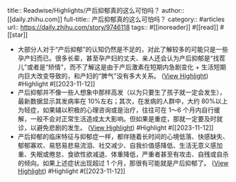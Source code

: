 title:: Readwise/Highlights/产后抑郁真的这么可怕吗？
author:: [[daily.zhihu.com]]
full-title:: 产后抑郁真的这么可怕吗？
category:: #articles
url:: https://daily.zhihu.com/story/9746118
tags:: #[[inoreader]] #[[read]] #[[star]]
- 大部分人对于“产后抑郁”的认知仍然是不足的，对此了解较多的可能只是一些孕产妇而已。很多长辈，甚至孕产妇的丈夫、亲人还会认为产后抑郁是“找茬儿”或者是“矫情”，而不了解这是由于产后激素在短期内急剧变化 + 生活短期内巨大改变导致的，和产妇的“脾气”没有多大关系。 ([View Highlight](https://read.readwise.io/read/01hf1ww0f72ss28ejpgc78qwdj)) #Highlight #[[2023-11-12]]
- 产后抑郁并不像一些人想象中那样高发（以为只要生了孩子就一定会发生），最新数据显示其发病率在 10%左右；其次，在发病的人群中，大约 80%以上为轻症，如果辅以积极的心理咨询或是治疗，往往可在 1～6 个月内自行缓解，一般不会对正常生活造成太大影响。但如果是重症，那就一定要及时就诊，以避免悲剧的发生。 ([View Highlight](https://read.readwise.io/read/01hf1ww9xnqzx4ejkedssxcf5s)) #Highlight #[[2023-11-12]]
- 产后抑郁的临床特征与抑郁症一样，都伴随着长时间的心境低落、快感缺失、郁郁寡欢、易怒易悲易流泪、社交减少、自我价值感降低、生活无意义感加重、失眠或倦怠、食欲性欲减退、体重降低，严重者甚至有攻击、自残或自杀的倾向。如果上述症状出现超过 1 个月，那很有可能就是产后抑郁了。 ([View Highlight](https://read.readwise.io/read/01hf1wwjqc1r11x7673jggbmy8)) #Highlight #[[2023-11-12]]
